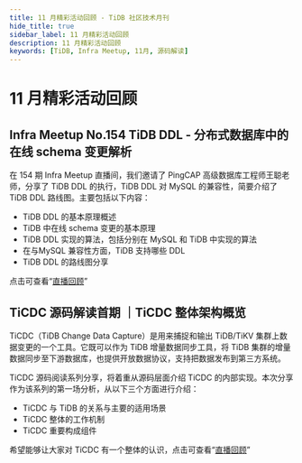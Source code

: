 ```yaml
---
title: 11 月精彩活动回顾 - TiDB 社区技术月刊
hide_title: true
sidebar_label: 11 月精彩活动回顾
description: 11 月精彩活动回顾
keywords: [TiDB, Infra Meetup, 11月, 源码解读]
---
```


# 11 月精彩活动回顾

## Infra Meetup No.154 TiDB DDL - 分布式数据库中的在线 schema 变更解析

在 154 期 Infra Meetup 直播间，我们邀请了 PingCAP 高级数据库工程师王聪老师，分享了 TiDB DDL 的执行，TiDB DDL 对 MySQL 的兼容性，简要介绍了 TiDB DDL 路线图。主要包括以下内容：

- TiDB DDL 的基本原理概述
- TiDB 中在线 schema 变更的基本原理
- TiDB DDL 实现的算法，包括分别在 MySQL 和 TiDB 中实现的算法
- 在与MySQL 兼容性方面，TiDB 支持哪些 DDL
- TiDB DDL 的路线图分享

点击可查看“[直播回顾](https://www.bilibili.com/video/BV1vR4y1o7mS)”

## TiCDC 源码解读首期 ｜TiCDC 整体架构概览

TiCDC（TiDB Change Data Capture）是用来捕捉和输出 TiDB/TiKV 集群上数据变更的一个工具。它既可以作为 TiDB 增量数据同步工具，将 TiDB 集群的增量数据同步至下游数据库，也提供开放数据协议，支持把数据发布到第三方系统。

TiCDC 源码阅读系列分享，将着重从源码层面介绍 TiCDC 的内部实现。本次分享作为该系列的第一场分析，从以下三个方面进行介绍：

- TiCDC 与 TiDB 的关系与主要的适用场景
- TiCDC 整体的工作机制
- TiCDC 重要构成组件

希望能够让大家对 TiCDC 有一个整体的认识，点击可查看“[直播回顾](https://asktug.com/t/topic/996614)”